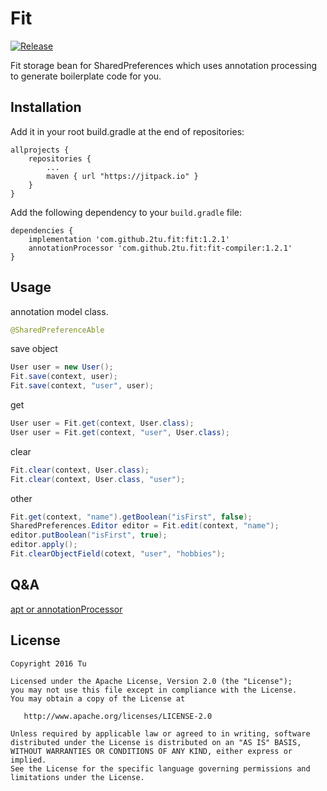 # Fit

[![Release](https://jitpack.io/v/2tu/fit.svg)](https://jitpack.io/#2tu/fit)   

Fit storage bean for SharedPreferences which uses annotation processing to generate boilerplate code for you.

## Installation
Add it in your root build.gradle at the end of repositories:

```
allprojects {
	repositories {
		...
		maven { url "https://jitpack.io" }
	}
}
```
Add the following dependency to your `build.gradle` file:

```
dependencies {
    implementation 'com.github.2tu.fit:fit:1.2.1'
    annotationProcessor 'com.github.2tu.fit:fit-compiler:1.2.1'
}
```

## Usage
annotation model class.
```java
@SharedPreferenceAble
```

save object
```java
User user = new User();
Fit.save(context, user);
Fit.save(context, "user", user);
```
get
```java
User user = Fit.get(context, User.class);
User user = Fit.get(context, "user", User.class);
```
clear
```java
Fit.clear(context, User.class);
Fit.clear(context, User.class, "user");
```
other
```java
Fit.get(context, "name").getBoolean("isFirst", false);
SharedPreferences.Editor editor = Fit.edit(context, "name");
editor.putBoolean("isFirst", true);
editor.apply();
Fit.clearObjectField(cotext, "user", "hobbies");
```
  
##  Q&A
[apt or annotationProcessor](https://github.com/2tu/fit/wiki/apt-or-annotationProcessor)

License
-------

    Copyright 2016 Tu

    Licensed under the Apache License, Version 2.0 (the "License");
    you may not use this file except in compliance with the License.
    You may obtain a copy of the License at

       http://www.apache.org/licenses/LICENSE-2.0

    Unless required by applicable law or agreed to in writing, software
    distributed under the License is distributed on an "AS IS" BASIS,
    WITHOUT WARRANTIES OR CONDITIONS OF ANY KIND, either express or implied.
    See the License for the specific language governing permissions and
    limitations under the License.



 [1]: http://2tu.github.com/fit/
